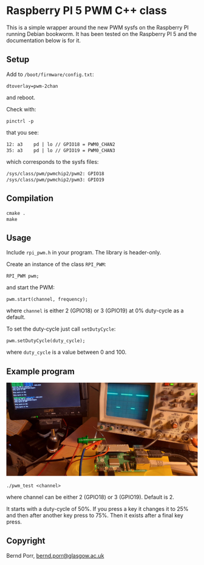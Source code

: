 # Raspberry PI 5 PWM C++ class

This is a simple wrapper around the new PWM sysfs on the Raspberry PI running Debian bookworm.
It has been tested on the Raspberry PI 5 and the documentation below is for it.

## Setup

Add to `/boot/firmware/config.txt`:

```
dtoverlay=pwm-2chan
```

and reboot.

Check with:

```
pinctrl -p
```

that you see:

```
12: a3    pd | lo // GPIO18 = PWM0_CHAN2
35: a3    pd | lo // GPIO19 = PWM0_CHAN3
```

which corresponds to the sysfs files:

```
/sys/class/pwm/pwmchip2/pwm2: GPIO18 
/sys/class/pwm/pwmchip2/pwm3: GPIO19
```

## Compilation

```
cmake .
make
```

## Usage

Include `rpi_pwm.h` in your program. The library is header-only.

Create an instance of the class `RPI_PWM`:
```
RPI_PWM pwm;
```
and start the PWM:
```
pwm.start(channel, frequency);
```
where `channel` is either 2 (GPIO18) or 3 (GPIO19) at 0% duty-cycle as a default.

To set the duty-cycle just call `setDutyCycle`:

```
pwm.setDutyCycle(duty_cycle);
```
where `duty_cycle` is a value between 0 and 100.


## Example program

![alt tag](setup.jpg)

```
./pwm_test <channel>
```

where channel can be either 2 (GPIO18) or 3 (GPIO19). Default is 2.

It starts with a duty-cycle of 50%. If you press a key it changes it to 25%
and then after another key press to 75%. Then it exists after
a final key press.

## Copyright

Bernd Porr, bernd.porr@glasgow.ac.uk
